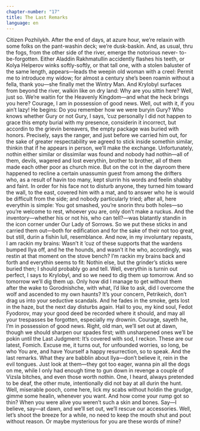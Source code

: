 ```yaml
---
chapter-number: "17"
title: The Last Remarks
language: en
---
```


Citizen Pozhilykh. After the end of days, at azure hour, 
we’re relaxin with some folks on the pant-washin 
deck; we’re dusk-baskin. And, as usual, thru the fogs, 
from the other side of the river, emerge the notorious never- 
to-be-forgotten. Either Aladdin Rakhmatullin accidently 
flashes his teeth, or Kolya Helperov winks softly-softly, or that 
tall one, with a stolen baluster of the same length, appears—leads the weepin old woman with a creel: Permit me to introduce my widow; for almost a century she’s been roamin without a fella, thank you—she finally met the Wintry Man. And 
Krylobyl surfaces from beyond the river, walkin like on dry 
land: Why are you sittin here? Well, just so. We’re waitin for 
the Heavenly Kingdom—and what the heck brings you here? 
Courage, I am in possession of good news. Well, out with it, 
if you ain’t lazy! He begins: Do you remember how we were 
buryin Gury? Who knows whether Gury or not Gury, I says, 
’cuz personally I did not happen to grace this empty burial 
with my presence, considerin it incorrect, but accordin to the 
grievin bereavers, the empty package was buried with honors. Precisely, says the ranger, and just before we carried him 
out, for the sake of greater respectability we agreed to stick 
inside somethin similar, thinkin that if he appears in person, 
we’ll make the exchange. Unfortunately, nothin either similar or dissimilar was found and nobody had nothin—all of 
them, devils, wagered and lost everythin, brother to brother, 
all of them made each other poor as church mice. But on the 
cot in the dayroom there happened to recline a certain unassumin guest from among the drifters who, as a result of havin 
too many, kept slurrin his words and feelin shabby and faint. 
In order for his face not to disturb anyone, they turned him 
toward the wall, to the east, covered him with a mat, and to 
answer who he is would be difficult from the side; and nobody 
particularly tried; after all, here everythin is simple: You got 
smashed, you’re snorin thru both holes—so you’re welcome 
to rest, whoever you are, only don’t make a ruckus. And the inventory—whether his or not his, who can tell?—was blatantly 
standin in the icon corner under Our Lady of Sorrows. So we 
put these sticks in and carried them out—both for edification 
and for the sake of their not too great, but still, durin a fishin 
lull, resemblance. And now, in my involuntary repasts, I am 
rackin my brains: Wasn’t it ’cuz of these supports that the wardens bumped Ilya off, and he the hounds, and wasn’t it he who, 
accordingly, was restin at that moment on the stove bench? I’m 
rackin my brains back and forth and everythin seems to fit: 
Nothin else, but the grinder’s sticks were buried then; I should 
probably go and tell. Well, everythin is turnin out perfect, I 
says to Krylobyl, and so we need to dig them up tomorrow. 
And so tomorrow we’ll dig them up. Only how did I manage to 
get without them after the wake to Gorodnishche, with what, 
I’d like to ask, did I overcome the wolf and ascended to my 
own haunts? It’s your concern, Petrikeich, don’t drag us into 
your seductive scandals. And he fades in the smoke, gets lost in 
the haze, but the next day disturbs again. Hail to you, my kind 
soul, Fedot Fyodorov, may your good deed be recorded where 
it should, and may all your trespasses be forgotten, especially 
my drownin. Courage, sayeth he, I’m in possession of good 
news. Right, old man, we’ll set out at dawn, though we should 
sharpen our spades first; with unsharpened ones we’ll be pokin 
until the Last Judgment: It’s covered with sod, I reckon. These 
are our latest, Fomich. Excuse me, it turns out, for unfounded 
worries, so long, be who You are, and have Yourself a happy 
resurrection, so to speak. And the last remarks. What they are 
babblin about Ilya—don’t believe it, rein in the evil tongues. 
Just look at them—they got too eager, wanna pin all the dogs 
on me, while I only had enough time to gun down in revenge a 
couple of Vizsla bitches, and even those worth nothin. One, I 
heard, always pretended to be deaf, the other mute, intentionally did not bay at all durin the hunt. Well, miserable pooch, 
come here, lick my scabs without holdin the grudge, gimme 
some healin, whenever you want. And how come your rump 
got so thin? When you were alive you weren’t such a skin and 
bones. Say—I believe, say—at dawn, and we’ll set out, we’ll 
rescue our accessories. Well, let’s shoot the breeze for a while, 
no need to keep the mouth shut and pout without reason. Or 
maybe mysterious for you are these words of mine?
